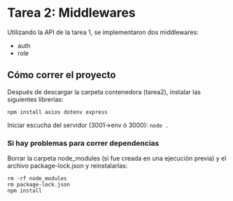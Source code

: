 # Tarea 2: Middlewares

Utilizando la API de la tarea 1, se implementaron dos middlewares:
- auth
- role

## Cómo correr el proyecto
Después de descargar la carpeta contenedora (tarea2), instalar las siguientes librerías:
```
npm install axios dotenv express
```
Iniciar escucha del servidor (3001->env ó 3000):
`node .`

### Si hay problemas para correr dependencias
Borrar la carpeta node_modules (si fue creada en una ejecución previa) y el archivo package-lock.json y reinstalarlas:
```
rm -rf node_modules
rm package-lock.json
npm install
```
